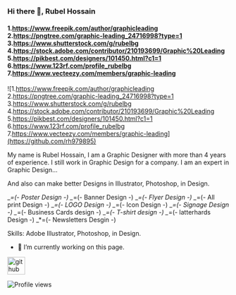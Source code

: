### Hi there 👋, Rubel Hossain
#### 1.https://www.freepik.com/author/graphicleading 2.https://pngtree.com/graphic-leading_24716998?type=1 3.https://www.shutterstock.com/g/rubelbg 4.https://stock.adobe.com/contributor/210193699/Graphic%20Leading 5.https://pikbest.com/designers/101450.html?c1=1 6.https://www.123rf.com/profile_rubelbg 7.https://www.vecteezy.com/members/graphic-leading
![1.https://www.freepik.com/author/graphicleading 2.https://pngtree.com/graphic-leading_24716998?type=1 3.https://www.shutterstock.com/g/rubelbg 4.https://stock.adobe.com/contributor/210193699/Graphic%20Leading 5.https://pikbest.com/designers/101450.html?c1=1 6.https://www.123rf.com/profile_rubelbg 7.https://www.vecteezy.com/members/graphic-leading](https://github.com/rh979895)

My name is Rubel Hossain, I am a Graphic Designer with more than 4 years of experience. I still work in Graphic Design for a company.
I am an expert in Graphic Design...

And also can make better Designs in Illustrator, Photoshop, in Design.

_*=(- Poster Design -)
_*=(- Banner Design -)
_*=(- Flyer Design -)
_*=(- All print Design -)
_*=(- LOGO Design -)
_*=(- Icon Design -)
_*=(- Signage Design -)
_*=(- Business Cards design -)
_*=(- T-shirt design -)
_*=(- latterhards Design -)
_*=(- Newsletters Desgin -)

Skills: Adobe Illustrator, Photoshop, in Design.

- 🔭 I’m currently working on this page. 


[<img src='https://cdn.jsdelivr.net/npm/simple-icons@3.0.1/icons/github.svg' alt='github' height='40'>](https://github.com/https://github.com/rh979895)  

![Profile views](https://gpvc.arturio.dev/https://github.com/rh979895)  
